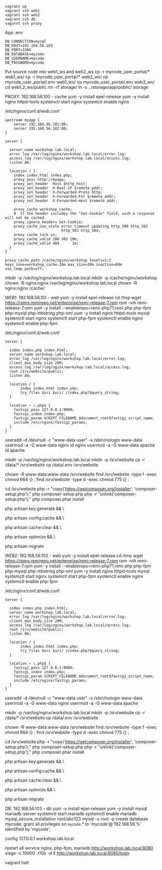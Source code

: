 ```
vagrant up
vagrant ssh web1
vagrant ssh web2
vagrant ssh db
vagarnt ssh proxy
```
App
.env
```
DB_CONNECTION=mysql
DB_HOST=192.168.56.103
DB_PORT=3306
DB_DATABASE=mycode
DB_USERNAME=mycode
DB_PASSWORD=mycode
```
Put source code into web1_ws and web2_ws
cp -r mycode_user_portal/* web1_ws/
cp -r mycode_user_portal/* web2_ws/
cp mycode_user_portal/.env web1_ws/
cp mycode_user_portal/.env web2_ws/
cd web1,2_ws/public
rm -rf storage/
ln -s ../storage/app/public/ storage

PROXY: 192.168.56.100 - cache
yum -y install epel-release
yum -y install nginx httpd-tools
systemctl start nginx
systemctl enable nginx

/etc/nginx/conf.d/web.conf
```
upstream myapp {
    server 192.168.56.101:80;
    server 192.168.56.102:80;
}

server {

  server_name workshop.lab.local;
  error_log /var/log/nginx/workshop.lab.local/error.log;
  access_log /var/log/nginx/workshop.lab.local/access.log;
  listen 80;

  location / {
    index index.html index.php;
    proxy_pass http://myapp;
    proxy_set_header  Host $http_host;
    proxy_set_header  X-Real-IP $remote_addr;
    proxy_set_header  X-Forwarded-Proto http;
    proxy_set_header  X-Forwarded-For $remote_addr;
    proxy_set_header  X-Forwarded-Host $remote_addr;

    proxy_cache workshop_cache;
    #  If the header includes the "Set-Cookie" field, such a response will not be cached.
    proxy_ignore_headers Set-Cookie;
    proxy_cache_use_stale error timeout updating http_500 http_502
                          http_503 http_504;
    proxy_cache_lock on;
    proxy_cache_valid 200 302 10m;
    proxy_cache_valid 404      1m;
  }
}

proxy_cache_path /cache/nginx/workshop levels=1:2 keys_zone=workshop_cache:10m max_size=20m inactive=60m use_temp_path=off;
```
mkdir -p /var/log/nginx/workshop.lab.local
mkdir -p /cache/nginx/workshop
chown -R nginx:nginx /var/log/nginx/workshop.lab.local
chown -R nginx:nginx /cache/


WEB1: 192.168.56.101 - web
yum -y install epel-release
cd /tmp
wget https://rpms.remirepo.net/enterprise/remi-release-7.rpm
rpm -vih remi-release-7.rpm
yum -y install --enablerepo=remi-php71,remi php php-fpm php-mysql php-mbstring php-xml
yum -y install nginx httpd-tools mysql
systemctl start nginx
systemctl start php-fpm
systemctl enable nginx
systemctl enable php-fpm

/etc/nginx/conf.d/web.conf
```
server {

  index index.php index.html;
  server_name workshop.lab.local;
  error_log /var/log/nginx/workshop.lab.local/error.log;
  client_max_body_size 20M;
  access_log /var/log/nginx/workshop.lab.local/access.log;
  root /srv/website/public;
  listen 80;

  location / {
       index index.html index.php;
       try_files $uri $uri/ /index.php?$query_string;
  }

  location ~ \.php$ {
    fastcgi_pass 127.0.0.1:9000;
    fastcgi_index index.php;
    fastcgi_param SCRIPT_FILENAME $document_root$fastcgi_script_name;
    include /etc/nginx/fastcgi_params;
  }
}
```
useradd -d /dev/null -c "www-data user" -s /sbin/nologin www-data
usermod -a -G www-data nginx
id nginx
usermod -a -G www-data apache
id apache

mkdir -p /var/log/nginx/workshop.lab.local
mkdir -p /srv/website
cp -r /data/* /srv/website
cp /data/.env /srv/website

chown -R www-data:www-data /srv/website
find /srv/website -type f -exec chmod 664 {} \;
find /srv/website -type d -exec chmod 775 {} \;

cd /srv/website
php -r "copy('https://getcomposer.org/installer', 'composer-setup.php');"
php composer-setup.php
php -r "unlink('composer-setup.php');"
php composer.phar install

php artisan key:generate && \

php artisan config:cache && \

php artisan cache:clear && \

php artisan optimize && \

php artisan migrate


WEB2: 192.168.56.102 - web
yum -y install epel-release
cd /tmp
wget https://rpms.remirepo.net/enterprise/remi-release-7.rpm
rpm -vih remi-release-7.rpm
yum -y install --enablerepo=remi-php71,remi php php-fpm php-mysql php-mbstring php-xml
yum -y install nginx httpd-tools mysql
systemctl start nginx
systemctl start php-fpm
systemctl enable nginx
systemctl enable php-fpm

/etc/nginx/conf.d/web.conf
```
server {

  index index.php index.html;
  server_name workshop.lab.local;
  error_log /var/log/nginx/workshop.lab.local/error.log;
  client_max_body_size 20M;
  access_log /var/log/nginx/workshop.lab.local/access.log;
  root /srv/website/public;
  listen 80;

  location / {
       index index.html index.php;
       try_files $uri $uri/ /index.php?$query_string;
  }

  location ~ \.php$ {
    fastcgi_pass 127.0.0.1:9000;
    fastcgi_index index.php;
    fastcgi_param SCRIPT_FILENAME $document_root$fastcgi_script_name;
    include /etc/nginx/fastcgi_params;
  }
}
```
useradd -d /dev/null -c "www-data user" -s /sbin/nologin www-data
usermod -a -G www-data nginx
usermod -a -G www-data apache

mkdir -p /var/log/nginx/workshop.lab.local
mkdir -p /srv/website
cp -r /data/* /srv/website
cp /data/.env /srv/website

chown -R www-data:www-data /srv/website
find /srv/website -type f -exec chmod 664 {} \;
find /srv/website -type d -exec chmod 775 {} \;

cd /srv/website
php -r "copy('https://getcomposer.org/installer', 'composer-setup.php');"
php composer-setup.php
php -r "unlink('composer-setup.php');"
php composer.phar install

php artisan key:generate && \

php artisan config:cache && \

php artisan cache:clear && \

php artisan optimize && \

php artisan migrate

DB: 192.168.56.103 - db
yum -y install epel-release
yum -y install mysql mariadb-server
systemctl start mariadb
systemctl enable mariadb
mysql_secure_installation root/abc123
mysql -u root -p
create database mycode;
grant all privileges on `mycode`.* to 'mycode'@'192.168.56.%' identified by 'mycode';

config 127.0.0.1 workshop.lab.local

restart all service nginx, php-fpm, mariadb
http://workshop.lab.local:8080
siege -c 10000 -t10s -d 5 http://workshop.lab.local:8080/login


vagrant halt

